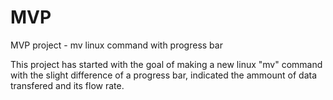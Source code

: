 # MVP
MVP project - mv linux command with progress bar

This project has started with the goal of making a new linux "mv" command with the slight difference of a progress bar, indicated
the ammount of data transfered and its flow rate.
